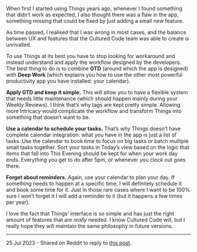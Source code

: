 When first I started using Things years ago, whenever I found something that didn’t work as expected, I also thought there was a flaw in the app, something missing that could be fixed by just adding a small new feature.

As time passed, I realised that I was wrong in most cases, and the balance between UX and features that the Cultured Code team was able to create is unrivalled.

To use Things at its best you have to stop looking for workaround and instead understand and apply the workflow designed by the developers. 
The best thing to do is to combine **GTD** (around which the app is designed) with **Deep Work** (which explains you how to use the other most powerful productivity app you have installed: your calendar).

**Apply GTD and keep it simple.** 
This will allow you to have a flexible system that needs little maintenance (which should happen mainly during your Weekly Reviews). I think that’s why tags are kept pretty simple. Allowing more intricacy would complicate the workflow and transform Things into something that doesn’t want to be.

**Use a calendar to schedule your tasks.** 
That’s why Things doesn’t have complete calendar integration: what you have in the app is just a list of tasks. Use the calendar to book time to focus on big tasks or batch multiple small tasks together.
Sort your tasks in Today’s view based on the logic that items that fall into This Evening should be kept for when your work day ends. Everything you get to do after 5pm, or whenever you clock out goes there. 

**Forget about reminders.** 
Again, use your calendar to plan your day. If something needs to happen at a specific time, I will definitely schedule it and book some time for it. Just in those rare cases where I want to be 100% sure I won’t forget it I will add a reminder to it (but it happens a few times per year).

I love the fact that Things’ interface is so simple and has just the right amount of features that are *really* needed. 
I know Cultured Code will, but I really hope they will maintain the same philosophy in future versions. 

---
25 Jul 2023 - Shared on Reddit to reply to [this post](https://www.reddit.com/r/thingsapp/comments/1581p5k/today_sorting/).

